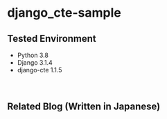 # django_cte-sample

## Tested Environment

- Python 3.8
- Django 3.1.4
- django-cte 1.1.5

　  

## Related Blog (Written in Japanese)
